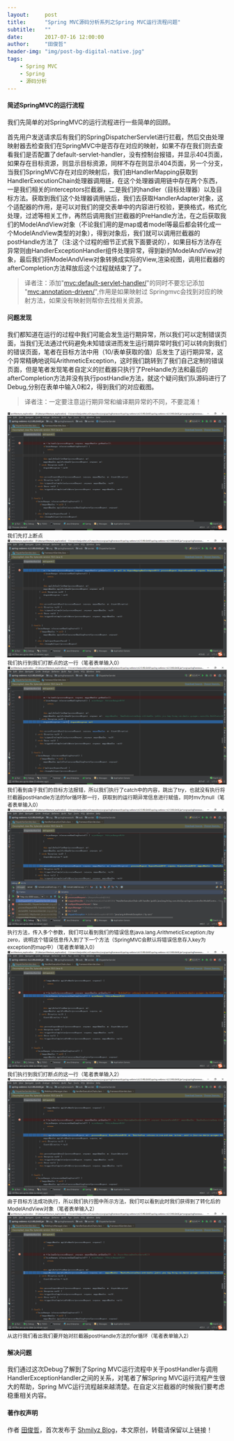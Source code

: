 ```yaml
---
layout:     post
title:      "Spring MVC源码分析系列之Spring MVC运行流程问题"
subtitle:   ""
date:       2017-07-16 12:00:00
author:     "田俊哲"
header-img: "img/post-bg-digital-native.jpg"
tags:
    - Spring MVC
    - Spring
    - 源码分析
---
```



	


#### 简述SpringMVC的运行流程

我们先简单的对SpringMVC的运行流程进行一些简单的回顾。

首先用户发送请求后有我们的SpringDispatcherServlet进行拦截，然后交由处理映射器去检查我们在SpringMVC中是否存在对应的映射，如果不存在我们则去查看我们是否配置了default-servlet-handler，没有控制台报错，并显示404页面，如果存在目标资源，则显示目标资源，同样不存在则显示404页面，另一个分支，当我们SpringMVC存在对应的映射后，我们由HandlerMapping获取到HandlerExecutionChain处理器调用链，在这个处理器调用链中存在两个东西，一是我们相关的interceptors拦截器，二是我们的handler（目标处理器）以及目标方法。获取到我们这个处理器调用链后，我们去获取HandlerAdapter对象，这个适配器的作用，是可以对我们的提交表单中的内容进行校验，更换格式，格式化处理，过滤等相关工作，再然后调用我们拦截器的PreHandle方法，在之后获取我们的ModelAndView对象（不论我们用的是map或者model等最后都会转化成一个ModelAndView类型的对象），得到对象后，我们就可以调用拦截器的postHandle方法了（注:这个过程的细节正式我下面要说的），如果目标方法存在异常则由HandlerExceptionHandler组件处理异常，得到新的ModelAndView对象，最后我们将ModelAndView对象转换成实际的View,渲染视图，调用拦截器的afterCompletion方法释放后这个过程就结束了了。

> 译者注：添加"<mvc:default-servlet-handler/>"的同时不要忘记添加 "<mvc:annotation-driven/>",作用是如果映射过 Springmvc会找到对应的映射方法，如果没有映射则帮你去找相关资源。


#### 问题发现

我们都知道在运行的过程中我们可能会发生运行期异常，所以我们可以定制错误页面，当我们无法通过代码避免未知错误进而发生运行期异常时我们可以转向到我们的错误页面，笔者在目标方法中用（10/表单获取的值）后发生了运行期异常，这个异常精确地说叫ArithmeticException，这时我们跳转到了我们自己定制的错误页面，但是笔者发现笔者自定义的拦截器只执行了PreHandle方法和最后的afterCompletion方法并没有执行postHandle方法，就这个疑问我们队源码进行了Debug,分别在表单中输入0和2，得到我们的对应截图。

> 译者注：一定要注意运行期异常和编译期异常的不同，不要混淆！

![java-javascript](/img/in-post/first-handler/1.png)
<small class="img-hint">我们先打上断点</small>
![java-javascript](/img/in-post/first-handler/2.png)
<small class="img-hint">我们执行到我们打断点的这一行（笔者表单输入0）</small>
![java-javascript](/img/in-post/first-handler/3.png)
<small class="img-hint">我们看到由于我们的目标方法报错，所以我们执行了catch中的内容，跳出了try，也就没有执行将拦截器postHandle方法的for循环那一行，获取到的运行期异常信息进行赋值，同时mv为null（笔者表单输入0）</small>
![java-javascript](/img/in-post/first-handler/4.png)
<small class="img-hint">执行方法，传入多个参数，我们可以看到我们的错误信息java.lang.ArithmeticException:/by zero，说明这个错误信息传入到了下一个方法（SpringMVC会默认将错误信息存入key为exception的map中）（笔者表单输入0）</small>
![java-javascript](/img/in-post/first-handler/5.png)
<small class="img-hint">我们执行到我们打断点的这一行（笔者表单输入2）</small>
![java-javascript](/img/in-post/first-handler/6.png)
<small class="img-hint">由于目标方法成功执行，所以我们执行图中所示方法，我们可以看到此时我们获得到了转化后的ModelAndView对象（笔者表单输入2）</small>
![java-javascript](/img/in-post/first-handler/7.png)
<small class="img-hint">从这行我们看出我们要开始对拦截器postHandle方法的for循环（笔者表单输入2）</small>



#### 解决问题

我们通过这次Debug了解到了Spring MVC运行流程中关于postHandler与调用HandlerExceptionHandler之间的关系，对笔者了解Spring MVC运行流程产生很大的帮助，Spring MVC运行流程越来越清楚。在自定义拦截器的时候我们要考虑稳重相关内容。

#### 著作权声明


作者 [田俊哲](https://shmilyz.github.io)，首次发布于 [Shmilyz Blog](https://shmilyz.github.io)，本文原创，转载请保留以上链接！

